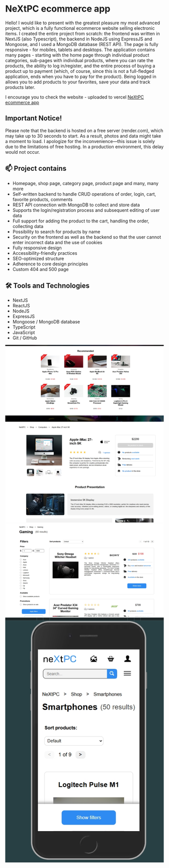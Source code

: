 <h1>NeXtPC ecommerce app</h1>

<p>Hello! I would like to present with the greatest pleasure my most advanced project, which is a fully functional ecommerce website selling electronic items. I created the entire project from scratch: the frontend was written in NextJS (also Typescript), the backend in NodeJS using ExpressJS and Mongoose, and I used a MongoDB database (REST API). The page is fully responsive - for mobiles, tablets and desktops. The application contains many pages - starting with the home page through individual product categories, sub-pages with individual products, where you can rate the products, the ability to log in/register, and the entire process of buying a product up to payment (which, of course, since this is not a full-fledged application, ends when you have to pay for the product). Being logged in allows you to add products to your favorites, save your data and track products later.</p>

<p>I encourage you to check the website - uploaded to vercel <a href='https://nextpc.vercel.app/'>NeXtPC ecommerce app</a></p>

<h2>Important Notice!</h2>
<p>Please note that the backend is hosted on a free server (render.com), which may take up to 30 seconds to start. As a result, photos and data might take a moment to load. I apologize for the inconvenience—this issue is solely due to the limitations of free hosting. In a production environment, this delay would not occur.</p>

<h2>📫 Project contains</h2>

<ul>
  <li>Homepage, shop page, category page, product page and many, many more</li>
  <li>Self-written backend to handle CRUD operations of order, login, cart, favorite products, comments</li>
  <li>REST API connection with MongoDB to collect and store data</li>
  <li>Supports the login/registration process and subsequent editing of user data</li>
  <li>Full support for adding the product to the cart, handling the order, collecting data</li>
  <li>Possibility to search for products by name</li>
  <li>Security on the frontend as well as the backend so that the user cannot enter incorrect data and the use of cookies</li>
  <li>Fully responsive design</li>
  <li>Accessibility-friendly practices</li>
  <li>SEO-optimized structure</li>
  <li>Adherence to core design principles</li>
  <li>Custom 404 and 500 page</li>
</ul>

<h2>🛠 Tools and Technologies</h2>

<ul>
  <li>NextJS</li>
  <li>ReactJS</li>
  <li>NodeJS</li>
  <li>ExpressJS</li>
  <li>Mongoose / MongoDB database</li>
  <li>TypeScript</li>
  <li>JavaScript</li>
  <li>Git / GitHub</li>
</ul>

<div align='center'>
 <img src='./readmephotos/photo1.jpg'>
 <img src='./readmephotos/photo2.jpg'>
 <img src='./readmephotos/photo3.jpg'>
 <img src='./readmephotos/photo4.jpg'>
</div>
